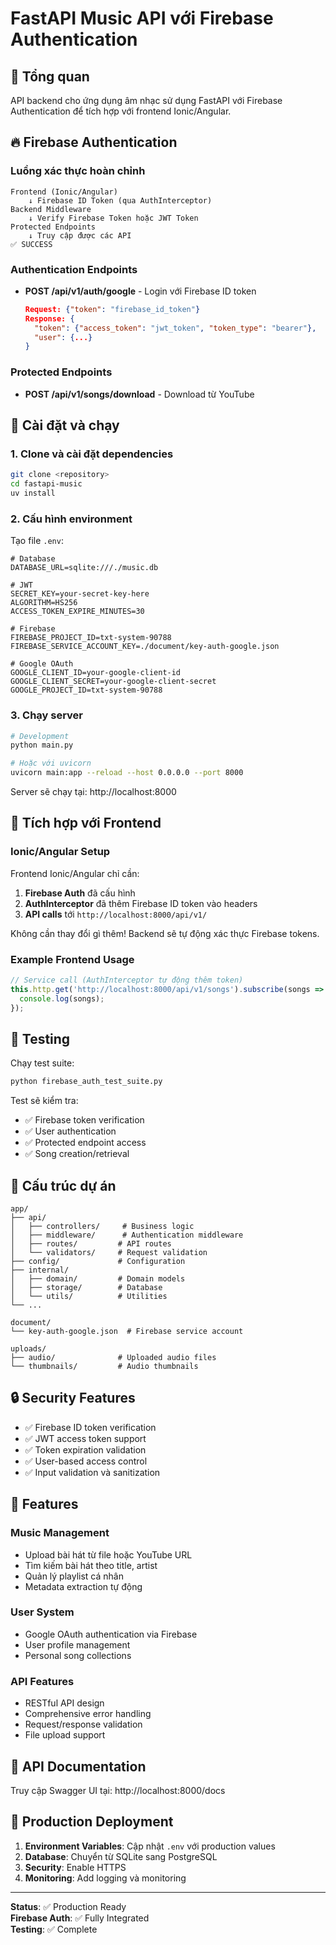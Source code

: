 # FastAPI Music API với Firebase Authentication

## 🎯 Tổng quan

API backend cho ứng dụng âm nhạc sử dụng FastAPI với Firebase Authentication để tích hợp với frontend Ionic/Angular.

## 🔥 Firebase Authentication

### Luồng xác thực hoàn chỉnh

```
Frontend (Ionic/Angular) 
    ↓ Firebase ID Token (qua AuthInterceptor)
Backend Middleware
    ↓ Verify Firebase Token hoặc JWT Token
Protected Endpoints
    ↓ Truy cập được các API
✅ SUCCESS
```

### Authentication Endpoints

- **POST /api/v1/auth/google** - Login với Firebase ID token
  ```json
  Request: {"token": "firebase_id_token"}
  Response: {
    "token": {"access_token": "jwt_token", "token_type": "bearer"},
    "user": {...}
  }
  ```

### Protected Endpoints

- **POST /api/v1/songs/download** - Download từ YouTube

## 🚀 Cài đặt và chạy

### 1. Clone và cài đặt dependencies

```bash
git clone <repository>
cd fastapi-music
uv install
```

### 2. Cấu hình environment

Tạo file `.env`:
```env
# Database
DATABASE_URL=sqlite:///./music.db

# JWT
SECRET_KEY=your-secret-key-here
ALGORITHM=HS256
ACCESS_TOKEN_EXPIRE_MINUTES=30

# Firebase
FIREBASE_PROJECT_ID=txt-system-90788
FIREBASE_SERVICE_ACCOUNT_KEY=./document/key-auth-google.json

# Google OAuth
GOOGLE_CLIENT_ID=your-google-client-id
GOOGLE_CLIENT_SECRET=your-google-client-secret
GOOGLE_PROJECT_ID=txt-system-90788
```

### 3. Chạy server

```bash
# Development
python main.py

# Hoặc với uvicorn
uvicorn main:app --reload --host 0.0.0.0 --port 8000
```

Server sẽ chạy tại: http://localhost:8000

## 📱 Tích hợp với Frontend

### Ionic/Angular Setup

Frontend Ionic/Angular chỉ cần:

1. **Firebase Auth** đã cấu hình
2. **AuthInterceptor** đã thêm Firebase ID token vào headers
3. **API calls** tới `http://localhost:8000/api/v1/`

Không cần thay đổi gì thêm! Backend sẽ tự động xác thực Firebase tokens.

### Example Frontend Usage

```typescript
// Service call (AuthInterceptor tự động thêm token)
this.http.get('http://localhost:8000/api/v1/songs').subscribe(songs => {
  console.log(songs);
});
```

## 🧪 Testing

Chạy test suite:

```bash
python firebase_auth_test_suite.py
```

Test sẽ kiểm tra:
- ✅ Firebase token verification
- ✅ User authentication
- ✅ Protected endpoint access
- ✅ Song creation/retrieval

## 📁 Cấu trúc dự án

```
app/
├── api/
│   ├── controllers/     # Business logic
│   ├── middleware/      # Authentication middleware
│   ├── routes/         # API routes
│   └── validators/     # Request validation
├── config/             # Configuration
├── internal/
│   ├── domain/         # Domain models
│   ├── storage/        # Database
│   └── utils/          # Utilities
└── ...

document/
└── key-auth-google.json  # Firebase service account

uploads/
├── audio/              # Uploaded audio files
└── thumbnails/         # Audio thumbnails
```

## 🔒 Security Features

- ✅ Firebase ID token verification
- ✅ JWT access token support
- ✅ Token expiration validation
- ✅ User-based access control
- ✅ Input validation và sanitization

## 🌟 Features

### Music Management
- Upload bài hát từ file hoặc YouTube URL
- Tìm kiếm bài hát theo title, artist
- Quản lý playlist cá nhân
- Metadata extraction tự động

### User System
- Google OAuth authentication via Firebase
- User profile management
- Personal song collections

### API Features
- RESTful API design
- Comprehensive error handling
- Request/response validation
- File upload support

## 📖 API Documentation

Truy cập Swagger UI tại: http://localhost:8000/docs

## 🚀 Production Deployment

1. **Environment Variables**: Cập nhật `.env` với production values
2. **Database**: Chuyển từ SQLite sang PostgreSQL
3. **Security**: Enable HTTPS
4. **Monitoring**: Add logging và monitoring

---

**Status**: ✅ Production Ready  
**Firebase Auth**: ✅ Fully Integrated  
**Testing**: ✅ Complete
